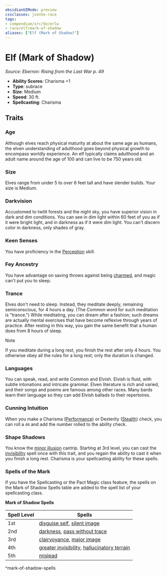 ```yaml
---
obsidianUIMode: preview
cssclasses: json5e-race
tags:
- compendium/src/5e/erlw
- race/elf/mark-of-shadow
aliases: ["Elf (Mark of Shadow)"]
---
```

# Elf (Mark of Shadow)
*Source: Eberron: Rising from the Last War p. 49*  

- **Ability Scores**: Charisma +1
- **Type**: subrace
- **Size**: Medium
- **Speed**: 30 ft.
- **Spellcasting**: Charisma

## Traits

### Age

Although elves reach physical maturity at about the same age as humans, the elven understanding of adulthood goes beyond physical growth to encompass worldly experience. An elf typically claims adulthood and an adult name around the age of 100 and can live to be 750 years old.

### Size

Elves range from under 5 to over 6 feet tall and have slender builds. Your size is Medium.

### Darkvision

Accustomed to twilit forests and the night sky, you have superior vision in dark and dim conditions. You can see in dim light within 60 feet of you as if it were bright light, and in darkness as if it were dim light. You can't discern color in darkness, only shades of gray.

### Keen Senses

You have proficiency in the [Perception](_skills.md#Perception) skill.

### Fey Ancestry

You have advantage on saving throws against being [charmed](_conditions.md#charmed), and magic can't put you to sleep.

### Trance

Elves don't need to sleep. Instead, they meditate deeply, remaining semiconscious, for 4 hours a day. (The Common word for such meditation is "trance.") While meditating, you can dream after a fashion; such dreams are actually mental exercises that have become reflexive through years of practice. After resting in this way, you gain the same benefit that a human does from 8 hours of sleep.

> [!note]
> If you meditate during a long rest, you finish the rest after only 4 hours. You otherwise obey all the rules for a long rest; only the duration is changed.

### Languages

You can speak, read, and write Common and Elvish. Elvish is fluid, with subtle intonations and intricate grammar. Elven literature is rich and varied, and their songs and poems are famous among other races. Many bards learn their language so they can add Elvish ballads to their repertoires.

### Cunning Intuition

When you make a Charisma ([Performance](_skills.md#Performance)) or Dexterity ([Stealth](_skills.md#Stealth)) check, you can roll a `d4` and add the number rolled to the ability check.

### Shape Shadows

You know the [minor illusion](compendium/spells/minor-illusion.md) cantrip. Starting at 3rd level, you can cast the [invisibility](compendium/spells/invisibility.md) spell once with this trait, and you regain the ability to cast it when you finish a long rest. Charisma is your spellcasting ability for these spells.

### Spells of the Mark

If you have the Spellcasting or the Pact Magic class feature, the spells on the Mark of Shadow Spells table are added to the spell list of your spellcasting class.

**Mark of Shadow Spells**

| Spell Level | Spells |
|-------------|--------|
| 1st | [disguise self](compendium/spells/disguise-self.md), [silent image](compendium/spells/silent-image.md) |
| 2nd | [darkness](compendium/spells/darkness.md), [pass without trace](compendium/spells/pass-without-trace.md) |
| 3rd | [clairvoyance](compendium/spells/clairvoyance.md), [major image](compendium/spells/major-image.md) |
| 4th | [greater invisibility](compendium/spells/greater-invisibility.md), [hallucinatory terrain](compendium/spells/hallucinatory-terrain.md) |
| 5th | [mislead](compendium/spells/mislead.md) |
^mark-of-shadow-spells
